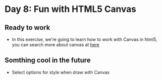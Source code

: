 # Day 8: Fun with HTML5 Canvas

## Ready to work

- In this exercise, we're going to learn how to work with Canvas in html5, you can search more about canvas at [here](https://developer.mozilla.org/en-US/docs/Web/API/Canvas_API)

## Somthing cool in the future

- Select options for style when draw with Canvas